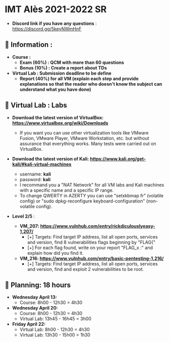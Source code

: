 # IMT Alès 2021-2022 SR

* **Discord link if you have any questions** : https://discord.gg/5keyNWmHnF

## 📢 Information :

* **Course :**
    * **Exam (60%) : QCM with more than 60 questions**
    * **Bonus (10%) : Create a report about TDs**
* **Virtual Lab : Submission deadline to be define**
    * **Report (40%) for all VM (explain each step and provide explanations so that the reader who doesn't know the subject can understand what you have done)**

## 📢 Virtual Lab : Labs

* **Download the latest version of VirtualBox: https://www.virtualbox.org/wiki/Downloads**
    * If you want you can use other virtualization tools like VMware Fusion, VMware Player, VMware Workstation, etc. but without assurance that everything works. 
Many tests were carried out on VirtualBox.

* **Download the latest version of Kali: https://www.kali.org/get-kali/#kali-virtual-machines**
    * username: **kali**
    * password: **kali**
    * I recommand you a "NAT Network" for all VM labs and Kali machines with a specific name and a specific IP range. 
    * To change QWERTY in AZERTY you can use "setxkbmap fr" (volatile config) or "sudo dpkg-reconfigure keyboard-configuration" (non-volatile config).

* **Level 2/5** :      
    * **VM_207: https://www.vulnhub.com/entry/rickdiculouslyeasy-1,207/**
        - [+] Targets: Find target IP address, list all open ports, services and version, find 8 vulnerabilities flags beginning by "FLAG{"
        - [+] For each flag found, write on your report "FLAG_x :" and explain how did you find it.
    * **VM_216: https://www.vulnhub.com/entry/basic-pentesting-1,216/**
        - [+] Targets: Find target IP address, list all open ports, services and version, find and exploit 2 vulnerabilities to be root.

## 📢 Planning: 18 hours
* **Wednesday April 13:**
    - Course: 8h00 - 12h30 = 4h30
* **Wednesday April 20:**
    - Course: 8h00 - 12h30 = 4h30
    - Virtual Lab: 13h45 - 16h45 = 3h00
* **Friday April 22:**
    - Virtual Lab: 8h00 - 12h30 = 4h30
    - Virtual Lab: 13h30 - 15h00 = 1h30
